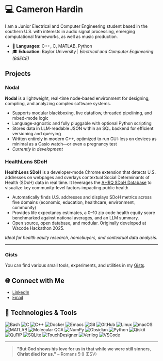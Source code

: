 # 💻 Cameron Hardin

<!--![Header](https://your-header-image-link.com) <!-- Optional: Add a custom header image -->
I am a Junior Electrical and Computer Engineering student based in the southern U.S. with interests in audio signal processing, emerging computational frameworks, as well as music production.

- 🔧 **Languages**: C++, C, MATLAB, Python
- 🎓 **Education**: Baylor University  |  *Electrical and Computer Engineering (BSECE)*

## Projects
### Nodal
**Nodal** is a lightweight, real-time node-based environment for designing, compiling, and analyzing complex software systems.

- Supports modular blackboxing, live dataflow, threaded pipelining, and mixed-mode logic
- Language-agnostic and fully pluggable with optional Python scripting
- Stores data in LLM-readable JSON within an SQL backend for efficient versioning and querying
- Written entirely in modern C++, optimized to run GUI-less on devices as minimal as a Casio watch—or even a pregnancy test
- *Currently in development*

### HealthLens SDoH
**HealthLens SDoH** is a developer-mode Chrome extension that detects U.S. addresses on webpages and overlays contextual Social Determinants of Health (SDoH) data in real time. It leverages the [AHRQ SDoH Database](https://www.ahrq.gov/sdoh/data-analytics/sdoh-data.html) to visualize key community-level factors impacting public health.

- Automatically finds U.S. addresses and displays SDoH metrics across five domains (economic, education, healthcare, environment, community)
- Provides life expectancy estimates, a 0–10 zip code health equity score benchmarked against national averages, and an LLM summary.
- Open source, open database, and modular. Originally developed at Wacode Hackathon 2025.

*Ideal for health equity research, homebuyers, and contextual data analysis.*


---

### Gists
You can find various small tools, experiments, and utilities in my [Gists](https://gist.github.com/CamKHardin).
<!-- [Personal Website](https://camkhardin.github.io/myWebsite404/)  (in development) -->

## 🌐 Connect with Me
- [LinkedIn](https://www.linkedin.com/in/camkhardin/)
- [Email](mailto:Cameron_Hardin1@baylor.edu)
<!-- - ![](https://komarev.com/ghpvc/?username=CamKHardin) -->

## 🔧 Technologies & Tools

![Bash](https://img.shields.io/badge/Bash-%23121011.svg?style=for-the-badge&logo=gnu-bash&logoColor=white)
![C](https://img.shields.io/badge/C-%23A8B9CC.svg?style=for-the-badge&logo=c&logoColor=white)
![C++](https://img.shields.io/badge/C%2B%2B-%2300599C.svg?style=for-the-badge&logo=c%2B%2B&logoColor=white)
![Docker](https://img.shields.io/badge/Docker-%232496ED.svg?style=for-the-badge&logo=docker&logoColor=white)
![Emacs](https://img.shields.io/badge/Emacs-%237F5AB6.svg?style=for-the-badge&logo=gnu-emacs&logoColor=white)
![Git](https://img.shields.io/badge/Git-%23F05032.svg?style=for-the-badge&logo=git&logoColor=white)
![GitHub](https://img.shields.io/badge/GitHub-%23181717.svg?style=for-the-badge&logo=github&logoColor=white)
![Linux](https://img.shields.io/badge/Linux-%23FCC624.svg?style=for-the-badge&logo=linux&logoColor=black)
![macOS](https://img.shields.io/badge/macOS-%23999999.svg?style=for-the-badge&logo=apple&logoColor=white)
![MATLAB](https://img.shields.io/badge/MATLAB-%23FF7200.svg?style=for-the-badge&logo=mathworks&logoColor=white)
![Molecular QCA](https://img.shields.io/badge/Molecular%20QCA-%2300BFFF.svg?style=for-the-badge)
![NumPy](https://img.shields.io/badge/NumPy-%230132A5.svg?style=for-the-badge&logo=numpy&logoColor=white)
![Obsidian](https://img.shields.io/badge/Obsidian-%23483699.svg?style=for-the-badge&logo=obsidian&logoColor=white)
![Python](https://img.shields.io/badge/Python-%233776AB.svg?style=for-the-badge&logo=python&logoColor=white)
![Qiskit](https://img.shields.io/badge/Qiskit-%236929D0.svg?style=for-the-badge&logo=qiskit&logoColor=white)
![QuTiP](https://img.shields.io/badge/QuTiP-%2300BFFF.svg?style=for-the-badge)
![SQLite](https://img.shields.io/badge/SQLite-%23003B57.svg?style=for-the-badge&logo=sqlite&logoColor=white)
![TouchDesigner](https://img.shields.io/badge/TouchDesigner-%23000000.svg?style=for-the-badge&logo=derivative&logoColor=white)
![Verilog](https://img.shields.io/badge/Verilog-%23A8B9CC.svg?style=for-the-badge)
![VSCode](https://img.shields.io/badge/VSCode-%23007ACC.svg?style=for-the-badge&logo=visual-studio-code&logoColor=white)

- - -
> **"But God shows his love for us in that while we were still sinners, Christ died for us."** – Romans 5:8 (ESV) 


<!--![Footer](https://your-footer-image-link.com) <!-- Optional: Add a custom footer image -->
